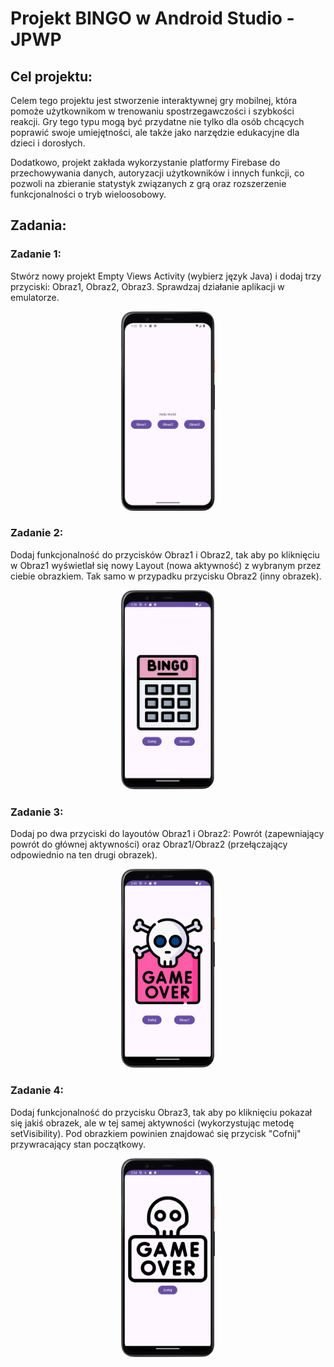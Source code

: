 # **Projekt BINGO w Android Studio - JPWP**

## **Cel projektu:**
Celem tego projektu jest stworzenie interaktywnej gry mobilnej, która pomoże użytkownikom w trenowaniu spostrzegawczości i szybkości reakcji. Gry tego typu mogą być przydatne nie tylko dla osób chcących poprawić swoje umiejętności, ale także jako narzędzie edukacyjne dla dzieci i dorosłych.

Dodatkowo, projekt zakłada wykorzystanie platformy Firebase do przechowywania danych, autoryzacji użytkowników i innych funkcji, co pozwoli na zbieranie statystyk związanych z grą oraz rozszerzenie funkcjonalności o tryb wieloosobowy.

## **Zadania:**

### **Zadanie 1:**
Stwórz nowy projekt Empty Views Activity (wybierz język Java) i dodaj trzy przyciski: Obraz1, Obraz2, Obraz3. Sprawdzaj działanie aplikacji w emulatorze.

<p align="center">
  <img src="readme_jpg/zad1_r.jpg" alt="Obraz1" width="150">
</p>

### **Zadanie 2:**
Dodaj funkcjonalność do przycisków Obraz1 i Obraz2, tak aby po kliknięciu w Obraz1 wyświetlał się nowy Layout (nowa aktywność) z wybranym przez ciebie obrazkiem. Tak samo w przypadku przycisku Obraz2 (inny obrazek).

<p align="center">
 <img src="readme_jpg/zad2_r.jpg" alt="Obraz1" width="150">
</p>

### **Zadanie 3:**
Dodaj po dwa przyciski do layoutów Obraz1 i Obraz2: Powrót (zapewniający powrót do głównej aktywności) oraz Obraz1/Obraz2 (przełączający odpowiednio na ten drugi obrazek).

<p align="center">
  <img src="readme_jpg/zad3_r.jpg" alt="Obraz3" width="150">
</p>

### **Zadanie 4:**
Dodaj funkcjonalność do przycisku Obraz3, tak aby po kliknięciu pokazał się jakiś obrazek, ale w tej samej aktywności (wykorzystując metodę setVisibility). Pod obrazkiem powinien znajdować się przycisk "Cofnij" przywracający stan początkowy.

<p align="center">
 <img src="readme_jpg/zad4_r.jpg" alt="Obraz4" width="150">
</p>